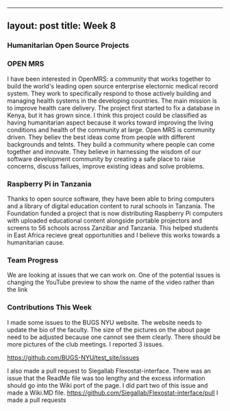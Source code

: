 
---
layout: post
title: Week 8
---
### Humanitarian Open Source Projects
### OPEN MRS
I have been interested in OpenMRS: a community that works together to build the world's leading open source enterprise electornic medical record system.
They work to specifically respond to those actively building and managing health systems in the developing countries. The main mission is to improve health care delivery. 
The project first started to fix a database in Kenya, but it has grown since. I think this project could be classified as having humanitarian aspect because it works toward improving the living conditions and health of the community at large.
Open MRS is community driven. They believ the best ideas come from people with different backgrounds and telnts. They build a community where people can come together and innovate. They believe in harnessing the wisdom of our software development community by creating a safe place to raise concerns, discuss failues, improve existing ideas and solve problems.

### Raspberry Pi in Tanzania
Thanks to open source software, they have been able to bring computers and a library of digital education content to rural schools in Tanzania. 
The Foundation funded a project that is now distributing Raspberry Pi computers with uploaded educational content alongside portable projectors and screens to 56 schools across Zanzibar and Tanzania. 
This helped students in East Africa recieve great opportunities and I believe this works towards a humanitarian cause.

### Team Progress
We are looking at issues that we can work on. 
One of the potential issues is changing the YouTube preview to show the name of the video rather than the link

### Contributions This Week
I made some issues to the BUGS NYU website. The website needs to update the bio of the faculty. The size of the pictures on the about page need to be adjusted because one cannot see them clearly. There should be more pictures of the club meetings. I reported 3 issues.

https://github.com/BUGS-NYU/test_site/issues

I also made a pull request to Siegallab Flexostat-interface. There was an issue that the ReadMe file was too lengthy and the excess information should go into the Wiki port of the page. I did part two of this issue and made a Wiki.MD file.
https://github.com/Siegallab/Flexostat-interface/pull
I made a pull requests
